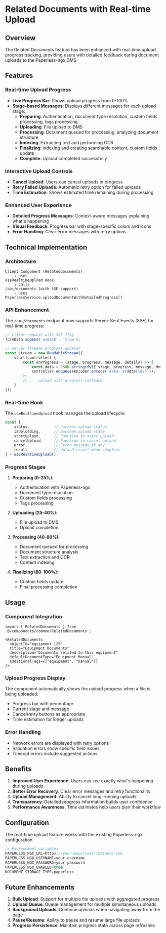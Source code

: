 # Related Documents with Real-time Upload

## Overview

The Related Documents feature has been enhanced with real-time upload progress tracking, providing users with detailed feedback during document uploads to the Paperless-ngx DMS.

## Features

### Real-time Upload Progress
- **Live Progress Bar**: Shows upload progress from 0-100%
- **Stage-based Messages**: Displays different messages for each upload stage:
  - **Preparing**: Authentication, document type resolution, custom fields processing, tags processing
  - **Uploading**: File upload to DMS
  - **Processing**: Document queued for processing, analyzing document structure
  - **Indexing**: Extracting text and performing OCR
  - **Finalizing**: Indexing and creating searchable content, custom fields update
  - **Complete**: Upload completed successfully

### Interactive Upload Controls
- **Cancel Upload**: Users can cancel uploads in progress
- **Retry Failed Uploads**: Automatic retry option for failed uploads
- **Time Estimation**: Shows estimated time remaining during processing

### Enhanced User Experience
- **Detailed Progress Messages**: Context-aware messages explaining what's happening
- **Visual Feedback**: Progress bar with stage-specific colors and icons
- **Error Handling**: Clear error messages with retry options

## Technical Implementation

### Architecture
```
Client Component (RelatedDocuments) 
    ↓ uses
useRealtimeUpload Hook
    ↓ calls
/api/documents (with SSE support)
    ↓ uses
PaperlessService.uploadDocumentWithDetailedProgress()
```

### API Enhancement
The `/api/documents` endpoint now supports Server-Sent Events (SSE) for real-time progress:

```typescript
// Client request with SSE flag
formData.append('useSSE', 'true');

// Server streams progress updates
const stream = new ReadableStream({
    start(controller) {
        const onProgress = (stage, progress, message, details) => {
            const data = JSON.stringify({ stage, progress, message, details });
            controller.enqueue(encoder.encode(`data: ${data}\n\n`));
        };
        // ... upload with progress callback
    }
});
```

### Real-time Hook
The `useRealtimeUpload` hook manages the upload lifecycle:

```typescript
const {
    status,           // Current upload status
    isUploading,      // Boolean upload state
    startUpload,      // Function to start upload
    cancelUpload,     // Function to cancel upload
    error,            // Error message if any
    result            // Upload result when complete
} = useRealtimeUpload();
```

### Progress Stages

1. **Preparing (0-25%)**: 
   - Authentication with Paperless-ngx
   - Document type resolution
   - Custom fields processing
   - Tags processing

2. **Uploading (25-40%)**:
   - File upload to DMS
   - Upload completion

3. **Processing (40-80%)**:
   - Document queued for processing
   - Document structure analysis
   - Text extraction and OCR
   - Content indexing

4. **Finalizing (80-100%)**:
   - Custom fields update
   - Final processing completion

## Usage

### Component Integration
```tsx
import { RelatedDocuments } from '@/components/common/RelatedDocuments';

<RelatedDocuments
  objectId="equipment-123"
  title="Equipment Documents"
  description="Documents related to this equipment"
  defaultDocumentType="Equipment Manual"
  additionalTags={["equipment", "manual"]}
/>
```

### Upload Progress Display
The component automatically shows the upload progress when a file is being uploaded:

- Progress bar with percentage
- Current stage and message
- Cancel/retry buttons as appropriate
- Time estimation for longer uploads

### Error Handling
- Network errors are displayed with retry options
- Validation errors show specific field issues
- Timeout errors include suggested actions

## Benefits

1. **Improved User Experience**: Users can see exactly what's happening during uploads
2. **Better Error Recovery**: Clear error messages and retry functionality
3. **Upload Management**: Ability to cancel long-running uploads
4. **Transparency**: Detailed progress information builds user confidence
5. **Performance Awareness**: Time estimates help users plan their workflow

## Configuration

The real-time upload feature works with the existing Paperless-ngx configuration:

```typescript
// Environment variables
PAPERLESS_NGX_URL=https://your-paperless-instance.com
PAPERLESS_NGX_USERNAME=your-username
PAPERLESS_NGX_PASSWORD=your-password
PAPERLESS_NGX_ENABLED=true
DOCUMENT_STORAGE_TYPE=paperless
```

## Future Enhancements

1. **Bulk Upload**: Support for multiple file uploads with aggregated progress
2. **Upload Queue**: Queue management for multiple simultaneous uploads
3. **Background Uploads**: Continue uploads when navigating away from the page
4. **Pause/Resume**: Ability to pause and resume large file uploads
5. **Progress Persistence**: Maintain progress state across page refreshes
